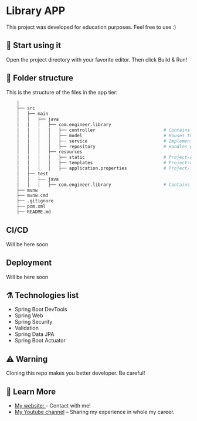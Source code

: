 # Library APP

This project was developed for education purposes. Feel free to use :)

## 🚀 Start using it

Open the project directory with your favorite editor. Then click Build & Run!

## 🧬 Folder structure

This is the structure of the files in the app tier:

```sh
    │
    ├── src
    │   ├── main
    │   │   ├── java
    │   │   │   ├── com.engineer.library
    │   │   │   │   ├── controller                          # Contains the Spring MVC controllers that handle HTTP requests.
    │   │   │   │   ├── model                               # Houses the data models or entities for your application.
    │   │   │   │   ├── service                             # Implements the business logic and acts as an intermediary between the controllers and repositories.
    │   │   │   │   ├── repository                          # Handles data access and interactions with the database.
    │   │   │   ├── resources
    │   │   │   │   ├── static                              # Project-wide static files.
    │   │   │   │   ├── templates                           # Project-wide templates.
    │   │   │   │   ├── application.properties              # Project-specific configurations.
    │   ├── test
    │   │   ├── java
    │   │   │   ├── com.engineer.library                    # Contains test-related files and classes.
    ├── mvnw
    ├── mvnw.cmd
    ├── .gitignore
    ├── pom.xml
    ├── README.md
```

## CI/CD

Will be here soon

## Deployment

Will be here soon

## ⚗️ Technologies list

- Spring Boot DevTools
- Spring Web
- Spring Security
- Validation
- Spring Data JPA
- Spring Boot Actuator

## ⚠️ Warning

Cloning this repo makes you better developer. Be careful!

## 📖 Learn More

- [My website: ](https://emrecan.co/) – Contact with me!
- [My Youtube channel](https://www.youtube.com/channel/UCHnhd6yOwxKyQTZU1yDqV0w) – Sharing my experience in whole my career.